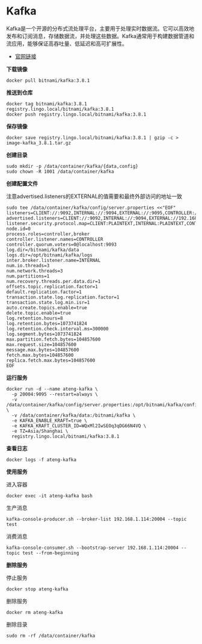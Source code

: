 # Kafka

Kafka是一个开源的分布式流处理平台，主要用于处理实时数据流。它可以高效地发布和订阅消息，存储数据流，并处理这些数据。Kafka通常用于构建数据管道和流应用，能够保证高吞吐量、低延迟和高可扩展性。

- [官网链接](https://kafka.apache.org/)

**下载镜像**

```
docker pull bitnami/kafka:3.8.1
```

**推送到仓库**

```
docker tag bitnami/kafka:3.8.1 registry.lingo.local/bitnami/kafka:3.8.1
docker push registry.lingo.local/bitnami/kafka:3.8.1
```

**保存镜像**

```
docker save registry.lingo.local/bitnami/kafka:3.8.1 | gzip -c > image-kafka_3.8.1.tar.gz
```

**创建目录**

```
sudo mkdir -p /data/container/kafka/{data,config}
sudo chown -R 1001 /data/container/kafka
```

**创建配置文件**

注意advertised.listeners的EXTERNAL的值需要和最终外部访问的地址一致

```
sudo tee /data/container/kafka/config/server.properties <<"EOF"
listeners=CLIENT://:9092,INTERNAL://:9094,EXTERNAL://:9095,CONTROLLER://:9093
advertised.listeners=CLIENT://:9092,INTERNAL://:9094,EXTERNAL://192.168.1.114:20004
listener.security.protocol.map=CLIENT:PLAINTEXT,INTERNAL:PLAINTEXT,CONTROLLER:PLAINTEXT,EXTERNAL:PLAINTEXT
node.id=0
process.roles=controller,broker
controller.listener.names=CONTROLLER
controller.quorum.voters=0@localhost:9093
log.dir=/bitnami/kafka/data
logs.dir=/opt/bitnami/kafka/logs
inter.broker.listener.name=INTERNAL
num.io.threads=3
num.network.threads=3
num.partitions=1
num.recovery.threads.per.data.dir=1
offsets.topic.replication.factor=1
default.replication.factor=1
transaction.state.log.replication.factor=1
transaction.state.log.min.isr=1
auto.create.topics.enable=true
delete.topic.enable=true
log.retention.hours=8
log.retention.bytes=1073741824
log.retention.check.interval.ms=300000
log.segment.bytes=1073741824
max.partition.fetch.bytes=104857600
max.request.size=104857600
message.max.bytes=104857600
fetch.max.bytes=104857600
replica.fetch.max.bytes=104857600
EOF
```

**运行服务**

```
docker run -d --name ateng-kafka \
  -p 20004:9095 --restart=always \
  -v /data/container/kafka/config/server.properties:/opt/bitnami/kafka/config/server.properties:ro \
  -v /data/container/kafka/data:/bitnami/kafka \
  -e KAFKA_ENABLE_KRAFT=true \
  -e KAFKA_KRAFT_CLUSTER_ID=WQxMl2IwSEOq3qDG66N4VQ \
  -e TZ=Asia/Shanghai \
  registry.lingo.local/bitnami/kafka:3.8.1
```

**查看日志**

```
docker logs -f ateng-kafka
```

**使用服务**

进入容器

```
docker exec -it ateng-kafka bash
```

生产消息

```
kafka-console-producer.sh --broker-list 192.168.1.114:20004 --topic test
```

消费消息

```
kafka-console-consumer.sh --bootstrap-server 192.168.1.114:20004 --topic test --from-beginning
```

**删除服务**

停止服务

```
docker stop ateng-kafka
```

删除服务

```
docker rm ateng-kafka
```

删除目录

```
sudo rm -rf /data/container/kafka
```

